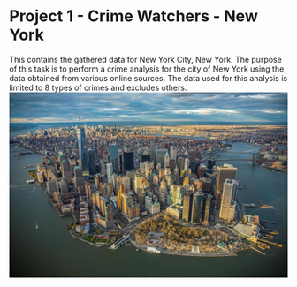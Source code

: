 # Project 1 - Crime Watchers - New York

This contains the gathered data for New York City, New York. The purpose of this task is to perform a crime analysis for the city of New York using the data obtained from various online sources. The data used for this analysis is limited to 8 types of crimes and excludes others. 
![NYC](Images/NY.png)
